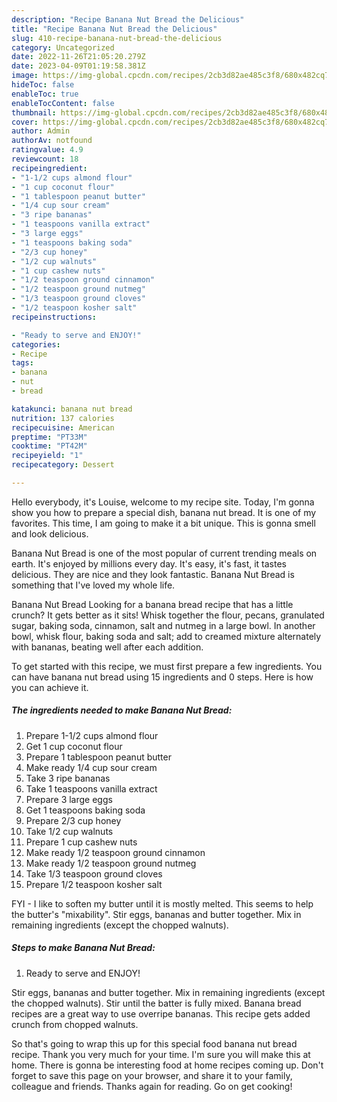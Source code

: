 ```yaml
---
description: "Recipe Banana Nut Bread the Delicious"
title: "Recipe Banana Nut Bread the Delicious"
slug: 410-recipe-banana-nut-bread-the-delicious
category: Uncategorized
date: 2022-11-26T21:05:20.279Z
date: 2023-04-09T01:19:58.381Z
image: https://img-global.cpcdn.com/recipes/2cb3d82ae485c3f8/680x482cq70/banana-nut-bread-recipe-main-photo.jpg
hideToc: false
enableToc: true
enableTocContent: false
thumbnail: https://img-global.cpcdn.com/recipes/2cb3d82ae485c3f8/680x482cq70/banana-nut-bread-recipe-main-photo.jpg
cover: https://img-global.cpcdn.com/recipes/2cb3d82ae485c3f8/680x482cq70/banana-nut-bread-recipe-main-photo.jpg
author: Admin
authorAv: notfound
ratingvalue: 4.9
reviewcount: 18
recipeingredient:
- "1-1/2 cups almond flour"
- "1 cup coconut flour"
- "1 tablespoon peanut butter"
- "1/4 cup sour cream"
- "3 ripe bananas"
- "1 teaspoons vanilla extract"
- "3 large eggs"
- "1 teaspoons baking soda"
- "2/3 cup honey"
- "1/2 cup walnuts"
- "1 cup cashew nuts"
- "1/2 teaspoon ground cinnamon"
- "1/2 teaspoon ground nutmeg"
- "1/3 teaspoon ground cloves"
- "1/2 teaspoon kosher salt"
recipeinstructions:

- "Ready to serve and ENJOY!"
categories:
- Recipe
tags:
- banana
- nut
- bread

katakunci: banana nut bread 
nutrition: 137 calories
recipecuisine: American
preptime: "PT33M"
cooktime: "PT42M"
recipeyield: "1"
recipecategory: Dessert

---
```



Hello everybody, it's Louise, welcome to my recipe site. Today, I'm gonna show you how to prepare a special dish, banana nut bread. It is one of my favorites. This time, I am going to make it a bit unique. This is gonna smell and look delicious.

Banana Nut Bread is one of the most popular of current trending meals on earth. It's enjoyed by millions every day. It's easy, it's fast, it tastes delicious. They are nice and they look fantastic. Banana Nut Bread is something that I've loved my whole life.

Banana Nut Bread Looking for a banana bread recipe that has a little crunch? It gets better as it sits! Whisk together the flour, pecans, granulated sugar, baking soda, cinnamon, salt and nutmeg in a large bowl. In another bowl, whisk flour, baking soda and salt; add to creamed mixture alternately with bananas, beating well after each addition.


To get started with this recipe, we must first prepare a few ingredients. You can have banana nut bread using 15 ingredients and 0 steps. Here is how you can achieve it.

<!--inarticleads1-->

##### The ingredients needed to make Banana Nut Bread:

1. Prepare 1-1/2 cups almond flour
1. Get 1 cup coconut flour
1. Prepare 1 tablespoon peanut butter
1. Make ready 1/4 cup sour cream
1. Take 3 ripe bananas
1. Take 1 teaspoons vanilla extract
1. Prepare 3 large eggs
1. Get 1 teaspoons baking soda
1. Prepare 2/3 cup honey
1. Take 1/2 cup walnuts
1. Prepare 1 cup cashew nuts
1. Make ready 1/2 teaspoon ground cinnamon
1. Make ready 1/2 teaspoon ground nutmeg
1. Take 1/3 teaspoon ground cloves
1. Prepare 1/2 teaspoon kosher salt


FYI - I like to soften my butter until it is mostly melted. This seems to help the butter&#39;s &#34;mixability&#34;. Stir eggs, bananas and butter together. Mix in remaining ingredients (except the chopped walnuts). 

<!--inarticleads2-->

##### Steps to make Banana Nut Bread:


1. Ready to serve and ENJOY!

Stir eggs, bananas and butter together. Mix in remaining ingredients (except the chopped walnuts). Stir until the batter is fully mixed. Banana bread recipes are a great way to use overripe bananas. This recipe gets added crunch from chopped walnuts. 

So that's going to wrap this up for this special food banana nut bread recipe. Thank you very much for your time. I'm sure you will make this at home. There is gonna be interesting food at home recipes coming up. Don't forget to save this page on your browser, and share it to your family, colleague and friends. Thanks again for reading. Go on get cooking!
